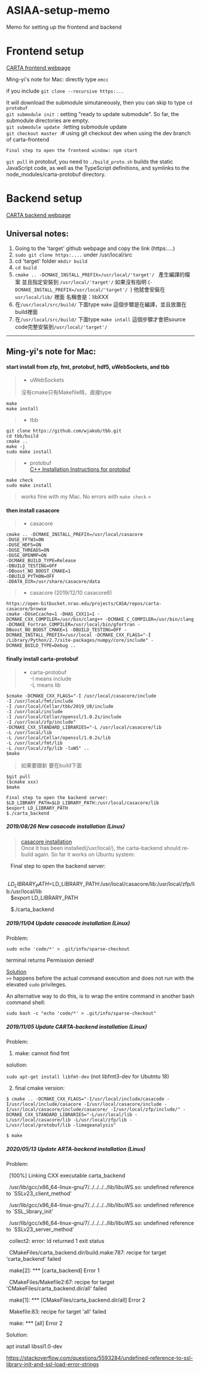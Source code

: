 # ASIAA-setup-memo
Memo for setting up the frontend and backend

# Frontend setup
[CARTA frontend webpage](https://github.com/CARTAvis/carta-frontend)

Ming-yi's note for Mac:
directly type `emcc` 

if you include `git clone --recursive https:...`

It will download the submodule simutaneously, then you can skip to type 
`cd protobuf `<br />
`git submodule init `: setting "ready to update submodule". So far, the submodule directories are empty. <br /> 
`git submodule update `:letting submodule update <br />
`git checkout master `:# using git checkout dev when using the dev branch of carta-frontend<br /> 

    Final step to open the frontend window: npm start

`git pull` in protobuf, you need to `./build_proto.sh`
builds the static JavaScript code, as well as the TypeScript definitions, and symlinks to the node_modules/carta-protobuf directory.

# Backend setup 
[CARTA backend webpage](https://github.com/CARTAvis/carta-backend)

## Universal notes:
1. Going to the 'target' github webpage and copy the link (https:....)
2. `sudo git clone https:....` under /usr/local/src
3. cd 'target' folder `mkdir build`
4. `cd build`
5. `cmake .. -DCMAKE_INSTALL_PREFIX=/usr/local/'target'/ `
產生編譯的檔案 並且指定安裝到 `/usr/local/'target'/`
如果沒有指明 (`-DCMAKE_INSTALL_PREFIX=/usr/local/'target'/ `) 他就會安裝在 `usr/local/lib/` 裡面 名稱會是：libXXX
6. 在`/usr/local/src/build/` 下面type `make` 這個步驟是在編譯，並且放置在build裡面
7. 在`/usr/local/src/build/` 下面type `make intall` 這個步驟才會把source code完整安裝到`/usr/local/'target'/`

----
## Ming-yi's note for Mac: <br />
#### start install from zfp, fmt, protobuf, hdf5, uWebSockets, and tbb <br />
>* uWebSockets
>
>沒有cmake只有Makefile時，直接type <br />

    make
    make install
>* tbb

    git clone https://github.com/wjakob/tbb.git
    cd tbb/build
    cmake ..
    make -j
    sudo make install

>* protobuf <br />
>[C++ Installation Instructions for protobuf](https://github.com/protocolbuffers/protobuf/blob/master/src/README.md) <br />
    
    make check
    sudo make install
>works fine with my Mac. No errors with `make check` =

#### then install casacore <br />
>* casacore

    cmake .. -DCMAKE_INSTALL_PREFIX=/usr/local/casacore
    -DUSE_FFTW3=ON
    -DUSE_HDF5=ON
    -DUSE_THREADS=ON
    -DUSE_OPENMP=ON
    -DCMAKE_BUILD_TYPE=Release
    -DBUILD_TESTING=OFF
    -DBoost_NO_BOOST_CMAKE=1
    -DBUILD_PYTHON=OFF
    -DDATA_DIR=/usr/share/casacore/data
    
>* casacore (2019/12/10 casacore6)


    https://open-bitbucket.nrao.edu/projects/CASA/repos/carta-casacore/browse
    cmake -DUseCcache=1 -DHAS_CXX11=1 -DCMAKE_CXX_COMPILER=/usr/bin/clang++ -DCMAKE_C_COMPILER=/usr/bin/clang -DCMAKE_Fortran_COMPILER=/usr/local/bin/gfortran -DBoost_NO_BOOST_CMAKE=1 -DBUILD_TESTING=OFF -DCMAKE_INSTALL_PREFIX=/usr/local -DCMAKE_CXX_FLAGS="-I /Library/Python/2.7/site-packages/numpy/core/include" -DCMAKE_BUILD_TYPE=Debug ..
    
#### finally install carta-protobuf <br />
>* carta-protobuf <br />
> -I means include <br />
> -L means lib <br />

    $cmake -DCMAKE_CXX_FLAGS="-I /usr/local/casacore/include 
    -I /usr/local/fmt/include 
    -I /usr/local/Cellar/tbb/2019_U8/include 
    -I /usr/local/include 
    -I /usr/local/Cellar/openssl/1.0.2s/include 
    -I /usr/local/zfp/include" 
    -DCMAKE_CXX_STANDARD_LIBRARIES="-L /usr/local/casacore/lib 
    -L /usr/local/lib 
    -L /usr/local/Cellar/openssl/1.0.2s/lib 
    -L /usr/local/fmt/lib 
    -L /usr/local/zfp/lib -luWS" ..
    $make
> 如果要跟新 要在build下面 <br />

    $git pull
    ($cmake xxx)
    $make
    
    Final step to open the backend server: 
    $LD_LIBRARY_PATH=$LD_LIBRARY_PATH:/usr/local/casacore/lib
    $export LD_LIBRARY_PATH
    $./carta_backend 
    
##### 2019/08/26 New casacode installation (Linux)
>[casacore installation](https://docs.google.com/document/d/1290lnvp9fDShOKuipJUmusAfcuqBmSmPwaEbRUVOM28/edit) <br />
Once it has been installed(/usr/local/), the carta-backend should re-build again. 
So far it works on Ubuntu system:

    Final step to open the backend server: 
    
    $LD_LIBRARY_PATH=$LD_LIBRARY_PATH:/usr/local/casacore/lib:/usr/local/zfp/lib:/usr/local/lib <br />
    $export LD_LIBRARY_PATH
    
    $./carta_backend

##### 2019/11/04 Update casacode installation (Linux)
Problem: 

`sudo echo 'code/*' > .git/info/sparse-checkout`

terminal returns Permission denied!

[Solution](https://unix.stackexchange.com/questions/4830/how-do-i-use-redirection-with-sudo) <br />
`>>` happens before the actual command execution and does not run with the elevated `sudo` privileges.

An alternative way to do this, is to wrap the entire command in another bash command shell:

`sudo bash -c "echo 'code/*' > .git/info/sparse-checkout"`

##### 2019/11/05 Update CARTA-backend installation (Linux)
Problem:

1. make: cannot find fmt

solution:

`sudo apt-get install libfmt-dev`  (not libfmt3-dev for Ubutntu 18)

2. final cmake version:

`$ cmake .. -DCMAKE_CXX_FLAGS="-I/usr/local/include/casacode -I/usr/local/include/casacore -I/usr/local/casacore/include -I/usr/local/casacore/include/casacore/ -I/usr/local/zfp/include/" -DCMAKE_CXX_STANDARD_LIBRARIES="-L/usr/local/lib -L/usr/local/casacore/lib -L/usr/local/zfp/lib -L/usr/local/protobuf/lib -limageanalysis"`

`$ make`

##### 2020/05/13 Update ARTA-backend installation (Linux)
Problem: 


   [100%] Linking CXX executable carta_backend

   /usr/lib/gcc/x86_64-linux-gnu/7/../../../../lib/libuWS.so: undefined reference to `SSLv23_client_method'

   /usr/lib/gcc/x86_64-linux-gnu/7/../../../../lib/libuWS.so: undefined reference to `SSL_library_init'

   /usr/lib/gcc/x86_64-linux-gnu/7/../../../../lib/libuWS.so: undefined reference to `SSLv23_server_method'

   collect2: error: ld returned 1 exit status

   CMakeFiles/carta_backend.dir/build.make:787: recipe for target 'carta_backend' failed

   make[2]: *** [carta_backend] Error 1

   CMakeFiles/Makefile2:67: recipe for target 'CMakeFiles/carta_backend.dir/all' failed

   make[1]: *** [CMakeFiles/carta_backend.dir/all] Error 2

   Makefile:83: recipe for target 'all' failed

   make: *** [all] Error 2
   
Solution:

apt install libssl1.0-dev

https://stackoverflow.com/questions/5593284/undefined-reference-to-ssl-library-init-and-ssl-load-error-strings
